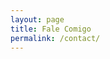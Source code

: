 ```yaml
---
layout: page
title: Fale Comigo
permalink: /contact/
---
```

<div>
<!-- <iframe src="https://docs.google.com/forms/d/11du379bgejBauiBywXKPX7TEaMLtHIVyWh8EzI5cVmM/viewform?embedded=true" width="760" height="800" frameborder="0" marginheight="0" marginwidth="0">Carregando…</iframe>   -->
</div>
